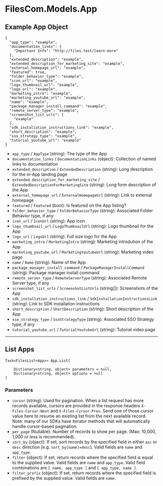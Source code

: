 # FilesCom.Models.App

## Example App Object

```
{
  "app_type": "example",
  "documentation_links": {
    "Important Info": "http://files.test/learn-more"
  },
  "extended_description": "example",
  "extended_description_for_marketing_site": "example",
  "external_homepage_url": "example",
  "featured": true,
  "folder_behavior_type": "example",
  "icon_url": "example",
  "logo_thumbnail_url": "example",
  "logo_url": "example",
  "marketing_intro": "example",
  "marketing_youtube_url": "example",
  "name": "example",
  "package_manager_install_command": "example",
  "remote_server_type": "example",
  "screenshot_list_urls": [
    "example"
  ],
  "sdk_installation_instructions_link": "example",
  "short_description": "example",
  "sso_strategy_type": "example",
  "tutorial_youtube_url": "example"
}
```

* `app_type` / `AppType`  (string): The type of the App
* `documentation_links` / `DocumentationLinks`  (object): Collection of named links to documentation
* `extended_description` / `ExtendedDescription`  (string): Long description for the in-App landing page
* `extended_description_for_marketing_site` / `ExtendedDescriptionForMarketingSite`  (string): Long form description of the App
* `external_homepage_url` / `ExternalHomepageUrl`  (string): Link to external homepage
* `featured` / `Featured`  (bool): Is featured on the App listing?
* `folder_behavior_type` / `FolderBehaviorType`  (string): Associated Folder Behavior type, if any
* `icon_url` / `IconUrl`  (string): App icon
* `logo_thumbnail_url` / `LogoThumbnailUrl`  (string): Logo thumbnail for the App
* `logo_url` / `LogoUrl`  (string): Full size logo for the App
* `marketing_intro` / `MarketingIntro`  (string): Marketing introdution of the App
* `marketing_youtube_url` / `MarketingYoutubeUrl`  (string): Marketing video page
* `name` / `Name`  (string): Name of the App
* `package_manager_install_command` / `PackageManagerInstallCommand`  (string): Package manager install command
* `remote_server_type` / `RemoteServerType`  (string): Associated Remote Server type, if any
* `screenshot_list_urls` / `ScreenshotListUrls`  (string[]): Screenshots of the App
* `sdk_installation_instructions_link` / `SdkInstallationInstructionsLink`  (string): Link to SDK installation instructions
* `short_description` / `ShortDescription`  (string): Short description of the App
* `sso_strategy_type` / `SsoStrategyType`  (string): Associated SSO Strategy type, if any
* `tutorial_youtube_url` / `TutorialYoutubeUrl`  (string): Tutorial video page


---

## List Apps

```
Task<FilesList<App>> App.List(
    
    Dictionary<string, object> parameters = null,
    Dictionary<string, object> options = null
)
```

### Parameters

* `cursor` (string): Used for pagination.  When a list request has more records available, cursors are provided in the response headers `X-Files-Cursor-Next` and `X-Files-Cursor-Prev`.  Send one of those cursor value here to resume an existing list from the next available record.  Note: many of our SDKs have iterator methods that will automatically handle cursor-based pagination.
* `per_page` (Nullable<Int64>): Number of records to show per page.  (Max: 10,000, 1,000 or less is recommended).
* `sort_by` (object): If set, sort records by the specified field in either `asc` or `desc` direction (e.g. `sort_by[name]=desc`). Valid fields are `name` and `app_type`.
* `filter` (object): If set, return records where the specified field is equal to the supplied value. Valid fields are `name` and `app_type`. Valid field combinations are `[ name, app_type ]` and `[ app_type, name ]`.
* `filter_prefix` (object): If set, return records where the specified field is prefixed by the supplied value. Valid fields are `name`.
